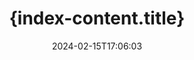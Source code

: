 ---
############################# Static ############################
layout: "family"
date:  2024-02-15T17:06:03
draft: false

product: "Watermark"
product_tag: "watermark"

lang: id

############################# Head ############################
head_title: "{index-content.head_title}"
head_description: "{index-content.head_description}"

############################# Header ############################
title: "{index-content.title}"
description:  |
  {index-content.description_1}

  {index-content.description_2}

  {index-content.description_3}

############################# Supported Platforms ###############################
supported_platforms:
  enable: true
  head_title: "{index-content.platforms.head_title}"
  title: "{index-content.platforms.title}"
  description: "{index-content.platforms.description}"
  details_link_title: "{index-content.platforms.learn_more}"

  items:
    # items loop
    - title: ".NET"
      description: GroupDocs.Watermark .NET 
      color: "blue"
      tag: "net"
      link: "/watermark/net/"
      features_link: "https://docs.groupdocs.com/watermark/net/system-requirements/"
      features:
          # features loop
          - rows: "4"
            content: |
                    .NET Framework 4.6.2 or higher <br> .NET Core 2.0 or higher <br> .NET 6.0 or higher
      
          # features loop
          - rows: "1"
            content: |
                    Windows <br> Linux <br> Mac OS
      
          # features loop
          - rows: "3"
            content: |
                    Microsoft Visual Studio <br> JetBrains Rider
      
          # features loop
          - rows: "1"
            content: |
                    50+ file formats
      

    # items loop
    - title: "Java"
      description: GroupDocs.Watermark Java
      color: "red"
      tag: "java"
      link: "/watermark/java/"
      features_link: "https://docs.groupdocs.com/watermark/java/system-requirements/"
      features:
          # features loop
          - rows: "4"
            content: |
                    Java 8 or higher <br> Kotlin
      
          # features loop
          - rows: "1"
            content: |
                    Windows <br> Linux <br> Mac OS
      
          # features loop
          - rows: "3"
            content: |
                    IntelliJ IDEA <br> Eclipse <br> NetBeans
      
          # features loop
          - rows: "1"
            content: |
                    50+ file formats

    # items loop
    - title: "Node.js"
      description: GroupDocs.Watermark Node.js
      color: "green"
      tag: "nodejs-java"
      link: "/watermark/nodejs-java/"
      features_link: "https://docs.groupdocs.com/watermark/nodejs-java/system-requirements/"
      features:
          # features loop
          - rows: "4"
            content: |
                    Node.js 16+ and J2SE 8.0 (1.8)+
      
          # features loop
          - rows: "1"
            content: |
                    Windows <br> Linux <br> Mac OS
      
          # features loop
          - rows: "3"
            content: |
                    Atom <br> Visual Studio Code <br> {index-content.platforms.any_other_text_editor}
      
          # features loop
          - rows: "1"
            content: |
                    50+ file formats

############################# Features ###############################
features:
  enable: true
  title: "{index-content.features.title}"
  description: "{index-content.features.description}"

  items:
    # items loop
    - icon: "protect"
      title: "{index-content.features.feature_1.title}"
      content: "{index-content.features.feature_1.content}"

    # items loop
    - icon: "search"
      title: "{index-content.features.feature_2.title}"
      content: "{index-content.features.feature_2.content}"

    # items loop
    - icon: "manipulate"
      title: "{index-content.features.feature_3.title}"
      content: "{index-content.features.feature_3.content}"

    # items loop
    - icon: "additional"
      title: "{index-content.features.feature_4.title}"
      content: "{index-content.features.feature_4.content}"

############################# Code Samples ###############################
code_samples:
  enable: true
  title: "{index-content.code_samples.index_title}"
  description: "{index-content.code_samples.index_description}"

  items:
    # items loop
    - title: "{index-content.code_samples.sample_index.title}"
      content: "{index-content.code_samples.sample_index.content}"
      samples:
          # samples loop
          - language: "C#"
            color: "blue"
            content: |
                    <code class="language-csharp" data-lang="csharp">
                        // {index-content.code_samples.sample_index.comment_1}

                        using (Watermarker watermarker = new Watermarker("source.docx"))
                        {
                          // {index-content.code_samples.sample_index.comment_2}
                          TextWatermark watermark = new TextWatermark("top secret", new Font("Arial", 36));

                          // {index-content.code_samples.sample_index.comment_3}
                          watermark.ForegroundColor = Color.Red;
                          watermark.HorizontalAlignment = HorizontalAlignment.Center;
                          watermark.VerticalAlignment = VerticalAlignment.Center;

                          // {index-content.code_samples.sample_index.comment_4}
                          watermarker.Add(watermark);
                          watermarker.Save("result.docx");
                        }                    
                    </code>

          # samples loop
          - language: "Java"
            color: "red"
            content: |
                    <code class="language-java" data-lang="java">
                        // {index-content.code_samples.sample_index.comment_1}

                        Watermarker watermarker = new Watermarker("source.docx");

                        // {index-content.code_samples.sample_index.comment_2}
                        TextWatermark watermark = new TextWatermark("top secret", new Font("Arial", 36));

                        // {index-content.code_samples.sample_index.comment_3}
                        watermark.setForegroundColor(Color.getRed());
                        watermark.setHorizontalAlignment(HorizontalAlignment.Center);
                        watermark.setVerticalAlignment(VerticalAlignment.Center);

                        // {index-content.code_samples.sample_index.comment_4}
                        watermarker.add(watermark);
                        watermarker.save("result.docx");
                        watermarker.close();

                    </code>

          # samples loop
          - language: "TypeScript"
            color: "green"
            content: |
                    <code class="language-java" data-lang="javascript">
                        // {index-content.code_samples.sample_index.comment_1}

                        const watermarker = new Watermarker("source.docx");
    
                        // {index-content.code_samples.sample_index.comment_2}
                        const watermark = new TextWatermark("top secret", new Font("Arial", 36));

                        // {index-content.code_samples.sample_index.comment_3}
                        watermark.setForegroundColor(Color.getRed());
                        watermark.setHorizontalAlignment(HorizontalAlignment.Center);
                        watermark.setVerticalAlignment(VerticalAlignment.Center);

                        // {index-content.code_samples.sample_index.comment_4}
                        watermarker.add(watermark);
                        watermarker.save("result.docx");                        

                    </code>

############################# Supported Formats ###############################
formats:
  enable: true
  title: "{index-content.formats.title}"
  description: "{index-content.formats.description}"

############################# Metrics ###############################
metrics:
  enable: true
  title: "{index-content.metrics.title}"
  description: "{index-content.metrics.description}"

  items:
    # items loop
    - number: "50+"
      title: "{index-content.metrics.item_1.title}"
      content: "{index-content.metrics.item_1.description}"

    # items loop
    - number: "800k"
      title: "{index-content.metrics.item_2.title}"
      content: "{index-content.metrics.item_2.description}"

    # items loop
    - number: "15k"
      title: "{index-content.metrics.item_3.title}"
      content: "{index-content.metrics.item_3.description}"

    # items loop
    - number: "140+"
      title: "{index-content.metrics.item_4.title}"
      content: "{index-content.metrics.item_4.description}"


############################# Customers ###############################
customers:
  enable: true
  title: "{index-content.customers.title}"
  description: "{index-content.customers.description}"

  items:
    # items loop
    - title: "BenQ Corporation"
      logo: "benq"
      
    # items loop
    - title: "Nasdaq Stock Market"
      logo: "nasdaq"
      
    # items loop
    - title: "AT&T Inc."
      logo: "att"
      
    # items loop
    - title: "Customer logo AstraZeneca"
      logo: "astrazeneca"
      
    # items loop
    - title: "Central Bank of Argentina"
      logo: "argentinacentralbank"
      
    # items loop
    - title: "Roche Holding AG"
      logo: "roche"
      
    # items loop
    - title: "Capita"
      logo: "capita"
      
    # items loop
    - title: "Axa S.A."
      logo: "axa"
      
    # items loop
    - title: "Instructure Inc."
      logo: "instructure"
      
    # items loop
    - title: "Wipro"
      logo: "wipro"


############################# Actions ###############################
actions:
  enable: true
  title: "{index-content.actions.title}"
  description: "{index-content.actions.description_index}"

  items:
    # items loop
    - title: ".NET"
      color: "blue"
      link: "/watermark/net/"

    # items loop
    - title: "Java"
      color: "red"
      link: "/watermark/java/"

    # items loop
    - title: "Node.js"
      color: "green"
      link: "/watermark/nodejs-java/"      

############################# FAQ ###############################
faq:
  enable: true
  title: "{index-content.faq.title}"
  description: "{index-content.faq.description}"

  items:
    # items loop
    - question: "{index-content.faq.item_1.question}"
      answer: "{index-content.faq.item_1.answer}"

    # items loop
    - question: "{index-content.faq.item_2.question}"
      answer: "{index-content.faq.item_2.answer}"

    # items loop
    - question: "{index-content.faq.item_3.question}"
      answer: "{index-content.faq.item_3.answer}"

############################# Cloud Links ###############################
cloud_links:
  enable: true
  title: "{index-content.cloud_links.title}"
  description: "{index-content.cloud_links.description}"
  
  items:
    # items loop
    - title: "GroupDocs.Watermark Cloud for cURL"
      content: "{index-content.cloud_links.item_1.content}"
      icon: "groupdocs_watermark-for-curl"
      link: "https://products.groupdocs.cloud/watermark/curl"

    # items loop
    - title: "GroupDocs.Watermark Cloud for .NET"
      content: "{index-content.cloud_links.item_2.content}"
      icon: "groupdocs_watermark-for-net"
      link: "https://products.groupdocs.cloud/watermark/net"

    # items loop
    - title: "GroupDocs.Watermark Cloud for Java"
      content: "{index-content.cloud_links.item_3.content}"
      icon: "groupdocs_watermark-for-java"
      link: "https://products.groupdocs.cloud/watermark/java"

############################# App links ###############################
app_links:
  enable: true
  title: "{index-content.app_links.title}"
  description: "{index-content.app_links.description}"

  items:
    # items loop
    - title: "GroupDocs.Watermark Total"
      content: "{index-content.app_links.item_1.content}"
      icon: "groupdocs_watermark-app"
      link: "https://products.groupdocs.app/watermark/total"

    # items loop
    - title: "GroupDocs.Watermark DOCX"
      content: "{index-content.app_links.item_2.content}"
      icon: "groupdocs_words-app"
      link: "https://products.groupdocs.app/watermark/docx"

    # items loop
    - title: "GroupDocs.Watermark PDF"
      content: "{index-content.app_links.item_3.content}"
      icon: "groupdocs_pdf-app"
      link: "https://products.groupdocs.app/watermark/pdf"


      


---